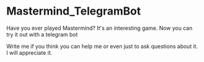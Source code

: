 # Mastermind_TelegramBot
Have you ever played Mastermind? It's an interesting game. Now you can try it out with a telegram bot


Write me if you think you can help me or even just to ask questions about it. I will appreciate it.

